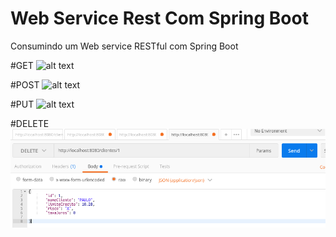 # Web Service Rest Com Spring Boot

Consumindo um Web service RESTful com Spring Boot 

#GET
![alt text](imagens/getPostaMan.png)

#POST
![alt text](imagens/postPostaMan.png)

#PUT
![alt text](imagens/putPostaMan.png)

#DELETE
![alt text](imagens/deletePostMan.png)
